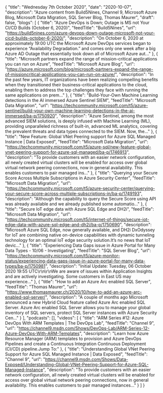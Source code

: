 {
  "title": "Wednesday 7th October 2020",
  "date": "2020-10-07",
  "description": "Azure content from Build5Nines, Channel 9, Microsoft Azure Blog, Microsoft Data Migration, SQL Server Blog, Thomas Maurer",
  "draft": false,
  "blogs": [
    {
      "title": "Azure DevOps is Down; Outage is MS not Your CI/CD Builds (October 6, 2020)",
      "feedTitle": "Build5Nines",
      "url": "https://build5nines.com/azure-devops-down-outage-microsoft-not-your-cicd-builds-october-6-2020/",
      "description": "On October 6, 2020 at approximately 19:00 UTC the Microsoft Azure DevOps services began to experience “Availability Degradation.” and comes only one week after a big Azure AD Outage that essentially took down all of Microsoft Azure aut..."
    },
    {
      "title": "Microsoft partners expand the range of mission-critical applications you can run on Azure",
      "feedTitle": "Microsoft Azure Blog",
      "url": "https://azure.microsoft.com/blog/microsoft-partners-expand-the-range-of-missioncritical-applications-you-can-run-on-azure/",
      "description": "In the past few years, IT organizations have been realizing compelling benefits when they transitioned their business-critical applications to the cloud, enabling them to address the top challenges they face with running the same applications on prem..."
    },
    {
      "title": "Build-Your-Own Machine Learning detections in the AI immersed Azure Sentinel SIEM",
      "feedTitle": "Microsoft Data Migration",
      "url": "https://techcommunity.microsoft.com/t5/azure-sentinel/build-your-own-machine-learning-detections-in-the-ai-immersed/ba-p/1750920",
      "description": "Azure Sentinel, among the most advanced SIEM solutions, is deeply infused with Machine Learning (ML), providing unparalleled richness of built-in, advanced ML analytics, covering the prevalent threats and data types connected to the SIEM. Now, the..."
    },
    {
      "title": "New Feature: Global VNet Peering support for Azure SQL Managed Instance | Data Exposed",
      "feedTitle": "Microsoft Data Migration",
      "url": "https://techcommunity.microsoft.com/t5/azure-sql/new-feature-global-vnet-peering-support-for-azure-sql-managed/ba-p/1746913",
      "description": "To provide customers with an easier network configuration, all newly created virtual clusters will be enabled for access over global virtual network peering connections, now in general availability. This enables customers to pair managed ins..."
    },
    {
      "title": "Querying your Secure Score Across Multiple Subscriptions in Azure Security Center",
      "feedTitle": "Microsoft Data Migration",
      "url": "https://techcommunity.microsoft.com/t5/azure-security-center/querying-your-secure-score-across-multiple-subscriptions-in/ba-p/1749193",
      "description": "Although the capability to query the Secure Score using API was already available and we already published some automatio..."
    },
    {
      "title": "Secure IoT edge data with Azure SQL Edge and DH2i",
      "feedTitle": "Microsoft Data Migration",
      "url": "https://techcommunity.microsoft.com/t5/internet-of-things/secure-iot-edge-data-with-azure-sql-edge-and-dh2i/ba-p/1750690",
      "description": "Microsoft Azure SQL Edge, now generally available, and DH2i DxOdyssey for IoT are combining native on-device capabilities with dynamic tunneling technology for an optimal IoT edge security solution.It’s no news that IoT devic..."
    },
    {
      "title": "Experiencing Data Gaps issue in Azure Portal for Many Data Types - 10/06 - Investigating",
      "feedTitle": "SQL Server Blog",
      "url": "https://techcommunity.microsoft.com/t5/azure-monitor-status/experiencing-data-gaps-issue-in-azure-portal-for-many-data-types/ba-p/1750981",
      "description": "Initial Update: Tuesday, 06 October 2020 19:55 UTC\r\n\r\nWe are aware of issues within Application Insights and are actively investigating. Some customers in East US may experience..."
    },
    {
      "title": "How to add an Azure Arc enabled SQL Server",
      "feedTitle": "Thomas Maurer",
      "url": "https://www.thomasmaurer.ch/2020/10/how-to-add-an-azure-arc-enabled-sql-server/",
      "description": "A couple of months ago Microsoft announced a new Hybrid Cloud feature called Azure Arc enabled SQL Server. Azure Arc enabled SQL Server allows you to manage your global inventory of SQL servers, protect SQL Server instances with Azure Security Cen..."
    }
  ],
  "podcasts": [],
  "videos": [
    {
      "title": "ARM Series #12: Azure DevOps With ARM Templates | The DevOps Lab",
      "feedTitle": "Channel 9",
      "url": "https://channel9.msdn.com/Shows/DevOps-Lab/ARM-Series-12-Azure-DevOps-With-ARM-Templates",
      "description": "Learn how Azure Resource Manager (ARM) templates to provision and Azure DevOps Pipelines and create a Continuous Integration Continuous Deployment (CI/CD) pipeline.Jump To:"
    },
    {
      "title": "Understanding Global VNet Peering Support for Azure SQL Managed Instance | Data Exposed",
      "feedTitle": "Channel 9",
      "url": "https://channel9.msdn.com/Shows/Data-Exposed/Understanding-Global-VNet-Peering-Support-for-Azure-SQL-Managed-Instance",
      "description": "To provide customers with an easier network configuration, all newly created virtual clusters will be enabled for access over global virtual network peering connections, now in general availability. This enables customers to pair managed instances..."
    }
  ]
}